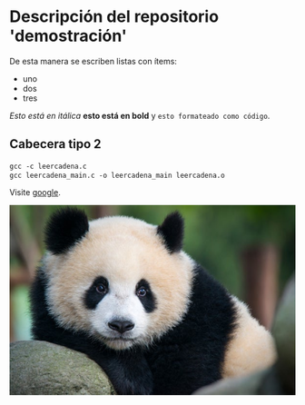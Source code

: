 # Descripción del repositorio 'demostración'

De esta manera se escriben listas con ítems:

* uno
* dos
* tres

*Esto está en itálica* **esto está en bold** y `esto formateado como código`.

## Cabecera tipo 2

```
gcc -c leercadena.c
gcc leercadena_main.c -o leercadena_main leercadena.o
```

Visite [google](https://www.google.com).

<img src="panda.jpg"> 
